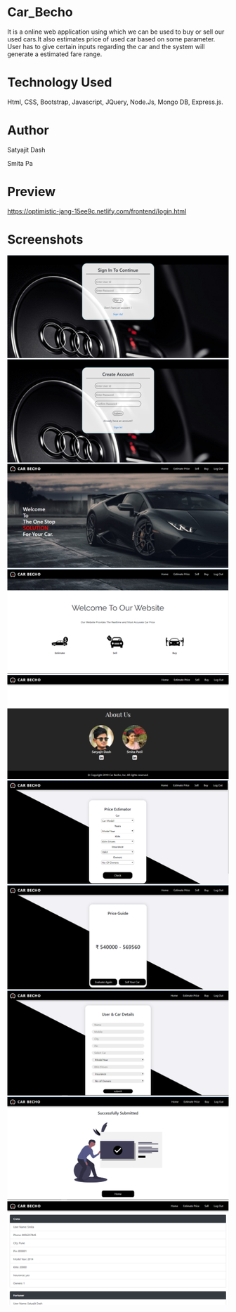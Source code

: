 # Car_Becho
It is a online web application using which we can be used to buy or sell our used cars.It also estimates price of used car based on some parameter. User has to give certain inputs regarding the car and the system will generate a estimated fare range.

# Technology Used
Html, CSS, Bootstrap, Javascript, JQuery, Node.Js, Mongo DB, Express.js.

# Author
Satyajit Dash

Smita Pa

# Preview

https://optimistic-jang-15ee9c.netlify.com/frontend/login.html

# Screenshots

![Log In Page](Screenshots/carbecho1.PNG)
![Sign Up Page](Screenshots/carbecho2.PNG)
![Home Page1](Screenshots/carbecho3.PNG)
![Home Page2](Screenshots/carbecho4.PNG)
![Home Page3](Screenshots/carbecho5.PNG)
![Price Estimator Page](Screenshots/carbecho6.PNG)
![Result Page](Screenshots/carbecho7.PNG)
![Sell Car Page](Screenshots/carbecho8.PNG)
![Submitted Successfully Page](Screenshots/carbecho9.PNG)
![Buy Car Page](Screenshots/carbecho10.PNG)

